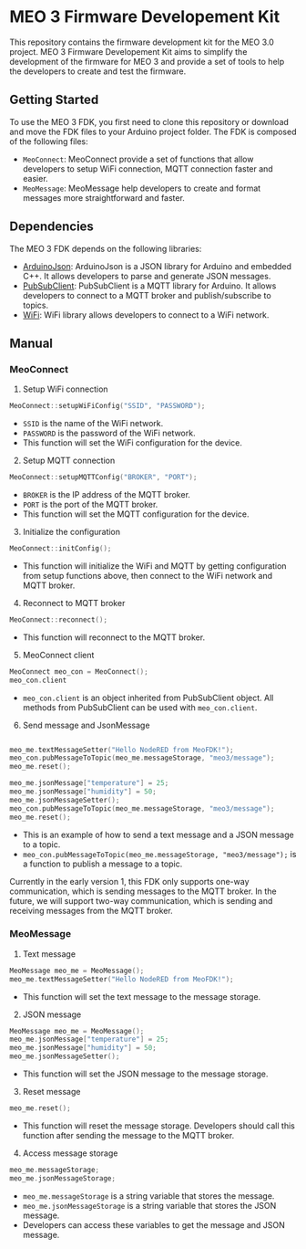 # MEO 3 Firmware Developement Kit

This repository contains the firmware development kit for the MEO 3.0 project. MEO 3 Firmware Developement Kit aims to simplify the development of the firmware for MEO 3 and provide a set of tools to help the developers to create and test the firmware.

## Getting Started

To use the MEO 3 FDK, you first need to clone this repository or download and move the FDK files to your Arduino project folder. The FDK is composed of the following files:

- `MeoConnect`: MeoConnect provide a set of functions that allow developers to setup WiFi connection, MQTT connection faster and easier.
- `MeoMessage`: MeoMessage help developers to create and format messages more straightforward and faster.

## Dependencies

The MEO 3 FDK depends on the following libraries:
- [ArduinoJson](https://arduinojson.org/): ArduinoJson is a JSON library for Arduino and embedded C++. It allows developers to parse and generate JSON messages.
- [PubSubClient](https://pubsubclient.knolleary.net/): PubSubClient is a MQTT library for Arduino. It allows developers to connect to a MQTT broker and publish/subscribe to topics.
- [WiFi](https://www.arduino.cc/en/Reference/WiFi): WiFi library allows developers to connect to a WiFi network.

## Manual

### MeoConnect

1. Setup WiFi connection
```cpp
MeoConnect::setupWiFiConfig("SSID", "PASSWORD");
```
- `SSID` is the name of the WiFi network.
- `PASSWORD` is the password of the WiFi network.
- This function will set the WiFi configuration for the device.

2. Setup MQTT connection
```cpp
MeoConnect::setupMQTTConfig("BROKER", "PORT");
```
- `BROKER` is the IP address of the MQTT broker.
- `PORT` is the port of the MQTT broker.
- This function will set the MQTT configuration for the device.

3. Initialize the configuration
```cpp
MeoConnect::initConfig();
```
- This function will initialize the WiFi and MQTT by getting configuration from setup functions above, then connect to the WiFi network and MQTT broker.

4. Reconnect to MQTT broker
```cpp
MeoConnect::reconnect();
```
- This function will reconnect to the MQTT broker.

5. MeoConnect client
```cpp
MeoConnect meo_con = MeoConnect();
meo_con.client
```
- `meo_con.client` is an object inherited from PubSubClient object. All methods from PubSubClient can be used with `meo_con.client`.

6. Send message and JsonMessage
```cpp

meo_me.textMessageSetter("Hello NodeRED from MeoFDK!");
meo_con.pubMessageToTopic(meo_me.messageStorage, "meo3/message");
meo_me.reset();

meo_me.jsonMessage["temperature"] = 25;
meo_me.jsonMessage["humidity"] = 50;
meo_me.jsonMessageSetter();
meo_con.pubMessageToTopic(meo_me.messageStorage, "meo3/message");
meo_me.reset();
```

- This is an example of how to send a text message and a JSON message to a topic.
- `meo_con.pubMessageToTopic(meo_me.messageStorage, "meo3/message");` is a function to publish a message to a topic.

Currently in the early version 1, this FDK only supports one-way communication, which is sending messages to the MQTT broker. In the future, we will support two-way communication, which is sending and receiving messages from the MQTT broker.

### MeoMessage

1. Text message
```cpp
MeoMessage meo_me = MeoMessage();
meo_me.textMessageSetter("Hello NodeRED from MeoFDK!");
```
- This function will set the text message to the message storage.

2. JSON message
```cpp
MeoMessage meo_me = MeoMessage();
meo_me.jsonMessage["temperature"] = 25;
meo_me.jsonMessage["humidity"] = 50;
meo_me.jsonMessageSetter();
```
- This function will set the JSON message to the message storage.

3. Reset message
```cpp
meo_me.reset();
```
- This function will reset the message storage. Developers should call this function after sending the message to the MQTT broker.

4. Access message storage
```cpp
meo_me.messageStorage;
meo_me.jsonMessageStorage;
```
- `meo_me.messageStorage` is a string variable that stores the message.
- `meo_me.jsonMessageStorage` is a string variable that stores the JSON message.
- Developers can access these variables to get the message and JSON message.
